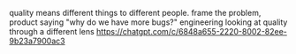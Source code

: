 quality means different things to different people.
frame the problem, product saying "why do we have more bugs?"
engineering looking at quality through a different lens
https://chatgpt.com/c/6848a655-2220-8002-82ee-9b23a7900ac3
